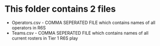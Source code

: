 # This folder contains 2 files
- Operators.csv - COMMA SEPERATED FILE which contains names of all operators in R6S
- Teams.csv     - COMMA SEPERATED FILE which contains names of all current rosters in Tier 1 R6S play

